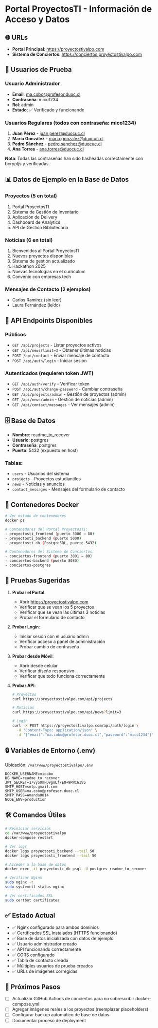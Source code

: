 # Portal ProyectosTI - Información de Acceso y Datos

## 🌐 URLs
- **Portal Principal**: https://proyectostivalpo.com
- **Sistema de Conciertos**: https://conciertos.proyectostivalpo.com

## 👤 Usuarios de Prueba

### Usuario Administrador
- **Email**: ma.cobo@profesor.duoc.cl
- **Contraseña**: mico1234
- **Rol**: admin
- **Estado**: ✅ Verificado y funcionando

### Usuarios Regulares (todos con contraseña: mico1234)
1. **Juan Pérez** - juan.perez@duocuc.cl
2. **María González** - maria.gonzalez@duocuc.cl
3. **Pedro Sánchez** - pedro.sanchez@duocuc.cl
4. **Ana Torres** - ana.torres@duocuc.cl

**Nota**: Todas las contraseñas han sido hasheadas correctamente con bcryptjs y verificadas.

## 📊 Datos de Ejemplo en la Base de Datos

### Proyectos (5 en total)
1. Portal ProyectosTI
2. Sistema de Gestión de Inventario
3. Aplicación de Delivery
4. Dashboard de Analytics
5. API de Gestión Bibliotecaria

### Noticias (6 en total)
1. Bienvenidos al Portal ProyectosTI
2. Nuevos proyectos disponibles
3. Sistema de gestión actualizado
4. Hackathon 2025
5. Nuevas tecnologías en el curriculum
6. Convenio con empresas tech

### Mensajes de Contacto (2 ejemplos)
- Carlos Ramírez (sin leer)
- Laura Fernández (leído)

## 🔧 API Endpoints Disponibles

### Públicos
- `GET /api/projects` - Listar proyectos activos
- `GET /api/news?limit=3` - Obtener últimas noticias
- `POST /api/contact` - Enviar mensaje de contacto
- `POST /api/auth/login` - Iniciar sesión

### Autenticados (requieren token JWT)
- `GET /api/auth/verify` - Verificar token
- `POST /api/auth/change-password` - Cambiar contraseña
- `GET /api/projects/admin` - Gestión de proyectos (admin)
- `GET /api/news/admin` - Gestión de noticias (admin)
- `GET /api/contact/messages` - Ver mensajes (admin)

## 🗄️ Base de Datos

- **Nombre**: readme_to_recover
- **Usuario**: postgres
- **Contraseña**: postgres
- **Puerto**: 5432 (expuesto en host)

### Tablas:
- `users` - Usuarios del sistema
- `projects` - Proyectos estudiantiles
- `news` - Noticias y anuncios
- `contact_messages` - Mensajes del formulario de contacto

## 🐳 Contenedores Docker

```bash
# Ver estado de contenedores
docker ps

# Contenedores del Portal ProyectosTI:
- proyectosti_frontend (puerto 3000 → 80)
- proyectosti_backend (puerto 5000)
- proyectosti_db (PostgreSQL, puerto 5432)

# Contenedores del Sistema de Conciertos:
- conciertos-frontend (puerto 3001 → 80)
- conciertos-backend (puerto 8080)
- conciertos-postgres
```

## 📝 Pruebas Sugeridas

1. **Probar el Portal**:
   - Abrir https://proyectostivalpo.com
   - Verificar que se vean los 5 proyectos
   - Verificar que se vean las últimas 3 noticias
   - Probar el formulario de contacto

2. **Probar Login**:
   - Iniciar sesión con el usuario admin
   - Verificar acceso a panel de administración
   - Probar cambio de contraseña

3. **Probar desde Móvil**:
   - Abrir desde celular
   - Verificar diseño responsivo
   - Verificar que todo funciona correctamente

4. **Probar API**:
   ```bash
   # Proyectos
   curl https://proyectostivalpo.com/api/projects
   
   # Noticias
   curl https://proyectostivalpo.com/api/news?limit=3
   
   # Login
   curl -X POST https://proyectostivalpo.com/api/auth/login \
     -H "Content-Type: application/json" \
     -d '{"email":"ma.cobo@profesor.duoc.cl","password":"mico1234"}'
   ```

## 🔒 Variables de Entorno (.env)

Ubicación: `/var/www/proyectostivalpo/.env`

```env
DOCKER_USERNAME=micobo
DB_NAME=readme_to_recover
JWT_SECRET=1/vyS0mFDvgnLf/EO+9RWC6IVG
SMTP_HOST=smtp.gmail.com
SMTP_USER=ma.cobo@profesor.duoc.cl
SMTP_PASS=Amanda0814
NODE_ENV=production
```

## 🛠️ Comandos Útiles

```bash
# Reiniciar servicios
cd /var/www/proyectostivalpo
docker-compose restart

# Ver logs
docker logs proyectosti_backend --tail 50
docker logs proyectosti_frontend --tail 50

# Acceder a la base de datos
docker exec -it proyectosti_db psql -U postgres readme_to_recover

# Verificar Nginx
sudo nginx -t
sudo systemctl status nginx

# Ver certificados SSL
sudo certbot certificates
```

## ✅ Estado Actual

- ✅ Nginx configurado para ambos dominios
- ✅ Certificados SSL instalados (HTTPS funcionando)
- ✅ Base de datos inicializada con datos de ejemplo
- ✅ Usuario administrador creado
- ✅ API funcionando correctamente
- ✅ CORS configurado
- ✅ Tabla de contacto creada
- ✅ Múltiples usuarios de prueba creados
- ✅ URLs de imágenes corregidas

## 🚀 Próximos Pasos

- [ ] Actualizar GitHub Actions de conciertos para no sobrescribir docker-compose.yml
- [ ] Agregar imágenes reales a los proyectos (reemplazar placeholders)
- [ ] Configurar backup automático de base de datos
- [ ] Documentar proceso de deployment
